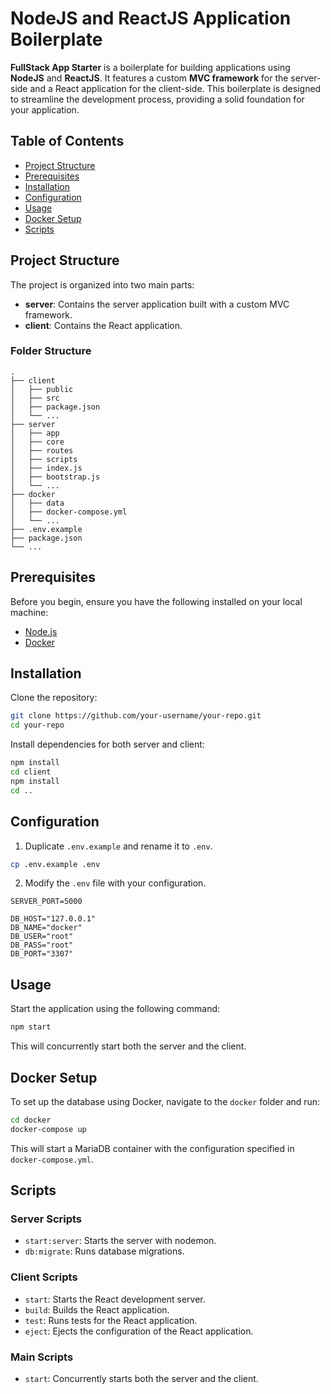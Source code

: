 # NodeJS and ReactJS Application Boilerplate

**FullStack App Starter** is a boilerplate for building applications using **NodeJS** and **ReactJS**. It features a custom **MVC framework** for the server-side and a React application for the client-side. This boilerplate is designed to streamline the development process, providing a solid foundation for your application.

## Table of Contents

- [Project Structure](#project-structure)
- [Prerequisites](#prerequisites)
- [Installation](#installation)
- [Configuration](#configuration)
- [Usage](#usage)
- [Docker Setup](#docker-setup)
- [Scripts](#scripts)

## Project Structure

The project is organized into two main parts:

- **server**: Contains the server application built with a custom MVC framework.
- **client**: Contains the React application.

### Folder Structure

```
.
├── client
│   ├── public
│   ├── src
│   ├── package.json
│   └── ...
├── server
│   ├── app
│   ├── core
│   ├── routes
│   ├── scripts
│   ├── index.js
│   ├── bootstrap.js
│   └── ...
├── docker
│   ├── data
│   ├── docker-compose.yml
│   └── ...
├── .env.example
├── package.json
└── ...
```

## Prerequisites

Before you begin, ensure you have the following installed on your local machine:

- [Node.js](https://nodejs.org/en/download/)
- [Docker](https://www.docker.com/get-started)

## Installation

Clone the repository:

```bash
git clone https://github.com/your-username/your-repo.git
cd your-repo
```

Install dependencies for both server and client:

```bash
npm install
cd client
npm install
cd ..
```

## Configuration

1. Duplicate `.env.example` and rename it to `.env`.

```bash
cp .env.example .env
```

2. Modify the `.env` file with your configuration.

```
SERVER_PORT=5000

DB_HOST="127.0.0.1"
DB_NAME="docker"
DB_USER="root"
DB_PASS="root"
DB_PORT="3307"
```

## Usage

Start the application using the following command:

```bash
npm start
```

This will concurrently start both the server and the client.

## Docker Setup

To set up the database using Docker, navigate to the `docker` folder and run:

```bash
cd docker
docker-compose up
```

This will start a MariaDB container with the configuration specified in `docker-compose.yml`.

## Scripts

### Server Scripts

- `start:server`: Starts the server with nodemon.
- `db:migrate`: Runs database migrations.

### Client Scripts

- `start`: Starts the React development server.
- `build`: Builds the React application.
- `test`: Runs tests for the React application.
- `eject`: Ejects the configuration of the React application.

### Main Scripts

- `start`: Concurrently starts both the server and the client.
